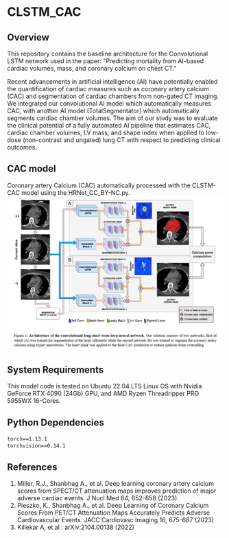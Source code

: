 # CLSTM_CAC

## Overview

This repository contains the baseline architecture for the Convolutional LSTM network used in the paper: "Predicting mortality from AI-based cardiac volumes, mass, and coronary calcium on chest CT."

Recent advancements in artificial intelligence (AI) have potentially enabled the quantification of cardiac measures such as coronary artery calcium (CAC) and segmentation of cardiac chambers from non-gated CT imaging. We integrated our convolutional AI model which automatically measures CAC, with another AI model (TotalSegmentator) which automatically segments cardiac chamber volumes. The aim of our study was to evaluate the clinical potential of a fully automated AI pipeline that estimates CAC, cardiac chamber volumes, LV mass, and shape index when applied to low-dose (non-contrast and ungated) lung CT with respect to predicting clinical outcomes.

## CAC model
Coronary artery Calcium (CAC) automatically processed with the CLSTM-CAC model using the HRNet_CC_BY-NC.py.
![Alt text](architecture.png)


## System Requirements
This model code is tested on Ubuntu 22.04 LTS Linux OS with Nvidia GeForce RTX 4090 (24Gb) GPU, and AMD Ryzen Threadripper PRO 5955WX 16-Cores.


## Python Dependencies
```
torch==1.13.1
torchvision==0.14.1
```

## References

1. Miller, R.J., Shanbhag A., et al. Deep learning coronary artery calcium scores from SPECT/CT attenuation maps improves prediction of major adverse cardiac events. J Nucl Med 64, 652-658 (2023). 
2. Pieszko, K., Shanbhag A., et al. Deep Learning of Coronary Calcium Scores From PET/CT Attenuation Maps Accurately Predicts Adverse Cardiovascular Events. JACC Cardiovasc Imaging 16, 675-687 (2023)
3. Killekar A, et al :	arXiv:2104.00138 (2022)
 
